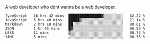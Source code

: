 A web developer who dont wanna be a web developer.

<!--START_SECTION:waka-->

```text
TypeScript   16 hrs 42 mins  ███████████████▓░░░░░░░░░   62.22 %
JavaScript   5 hrs 40 mins   █████▒░░░░░░░░░░░░░░░░░░░   21.14 %
Markdown     2 hrs 18 mins   ██░░░░░░░░░░░░░░░░░░░░░░░   08.61 %
JSON         1 hr 45 mins    █▓░░░░░░░░░░░░░░░░░░░░░░░   06.53 %
LESS         11 mins         ▒░░░░░░░░░░░░░░░░░░░░░░░░   00.73 %
YAML         5 mins          ░░░░░░░░░░░░░░░░░░░░░░░░░   00.35 %
```

<!--END_SECTION:waka-->
